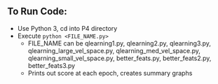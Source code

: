 ## To Run Code:
* Use Python 3, cd into P4 directory
* Execute `python <FILE_NAME.py>`
  * FILE_NAME can be qlearning1.py, qlearning2.py, qlearning3.py, qlearning_large_vel_space.py, qlearning_med_vel_space.py, qlearning_small_vel_space.py, better_feats.py, better_feats2.py, better_feats3.py
  * Prints out score at each epoch, creates summary graphs